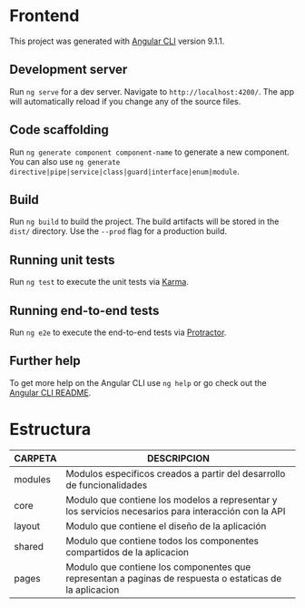 # Frontend

This project was generated with [Angular CLI](https://github.com/angular/angular-cli) version 9.1.1.

## Development server

Run `ng serve` for a dev server. Navigate to `http://localhost:4200/`. The app will automatically reload if you change any of the source files.

## Code scaffolding

Run `ng generate component component-name` to generate a new component. You can also use `ng generate directive|pipe|service|class|guard|interface|enum|module`.

## Build

Run `ng build` to build the project. The build artifacts will be stored in the `dist/` directory. Use the `--prod` flag for a production build.

## Running unit tests

Run `ng test` to execute the unit tests via [Karma](https://karma-runner.github.io).

## Running end-to-end tests

Run `ng e2e` to execute the end-to-end tests via [Protractor](http://www.protractortest.org/).

## Further help

To get more help on the Angular CLI use `ng help` or go check out the [Angular CLI README](https://github.com/angular/angular-cli/blob/master/README.md).

# Estructura
| CARPETA | DESCRIPCION |
| ------ | ------ |
| modules | Modulos especificos creados a partir del desarrollo de funcionalidades |
| core | Modulo que contiene los modelos a representar y los servicios necesarios para interacción con la API |
| layout | Modulo que contiene el diseño de la aplicación |
| shared | Modulo que contiene todos los componentes compartidos de la aplicacion |
| pages | Modulo que contiene los componentes que representan a paginas de respuesta o estaticas de la aplicacion |
